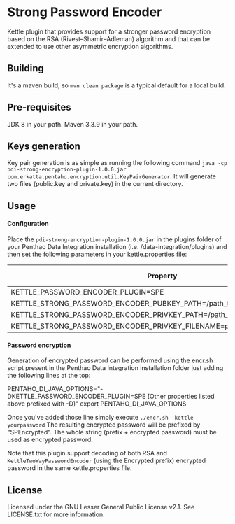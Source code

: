 # Strong Password Encoder
Kettle plugin that provides support for a stronger password encryption based on the RSA (Rivest–Shamir–Adleman) algorithm and that can be extended to use other asymmetric encryption algorithms.

Building
--------
It's a maven build, so `mvn clean package` is a typical default for a local build.

Pre-requisites
---------------
JDK 8 in your path.
Maven 3.3.9 in your path.

Keys generation
---------------
Key pair generation is as simple as running the following command `java -cp pdi-strong-encryption-plugin-1.0.0.jar com.erkatta.pentaho.encryption.util.KeyPairGenerator`.
It will generate two files (public.key and private.key) in the current directory.

Usage
-----
#### Configuration
Place the `pdi-strong-encryption-plugin-1.0.0.jar` in the plugins folder of your Penthao Data Integration installation (i.e. /data-integration/plugins) and then set the following parameters in your kettle.properties file:

| Property | Mandatory | Default value |
| ------------- | ---------------- | --------------------- |
| KETTLE_PASSWORD_ENCODER_PLUGIN=SPE | YES | |
| KETTLE_STRONG_PASSWORD_ENCODER_PUBKEY_PATH=/path_to_the_public_key_folder/ | NO | ./ |
| KETTLE_STRONG_PASSWORD_ENCODER_PRIVKEY_PATH=/path_to_the_private_key_folder/ | NO | ./ | KETTLE_STRONG_PASSWORD_ENCODER_PUBKEY_FILENAME=public_key_filename  | NO | public.key |
KETTLE_STRONG_PASSWORD_ENCODER_PRIVKEY_FILENAME=private_key_filename  | NO | private.key |

#### Password encryption
Generation of encrypted password can be performed using the encr.sh script present in the Penthao Data Integration installation folder just adding the following lines at the top:
>
PENTAHO_DI_JAVA_OPTIONS="-DKETTLE_PASSWORD_ENCODER_PLUGIN=SPE [Other properties listed above prefixed with -D]"
export PENTAHO_DI_JAVA_OPTIONS

Once you've added those line simply execute `./encr.sh -kettle yourpassword`
The resulting encrypted password will be prefixed by "SPEncrypted". The whole string (prefix + encrypted password) must be used as encrypted password.

Note that this plugin support decoding of both RSA and `KettleTwoWayPasswordEncoder` (using the Encrypted prefix) encrypted password in the same kettle.properties file.

License
-------
Licensed under the GNU Lesser General Public License v2.1. See LICENSE.txt for more information.
